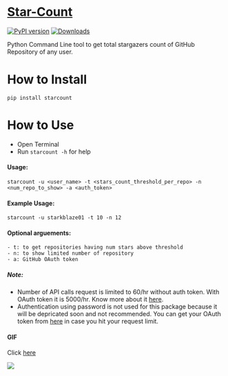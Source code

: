 # [Star-Count](https://github.com/starkblaze01/Star-Count)
[![PyPI version](https://badge.fury.io/py/starcount.svg)](https://badge.fury.io/py/starcount)
[![Downloads](https://pepy.tech/badge/starcount)](https://pepy.tech/project/starcount)

Python Command Line tool to get total stargazers count of GitHub Repository of any user.

# How to Install
`pip install starcount`

# How to Use
- Open Terminal
- Run `starcount -h` for help
#### Usage:
`starcount -u <user_name> -t <stars_count_threshold_per_repo> -n <num_repo_to_show> -a <auth_token>`
#### Example Usage:
`starcount -u starkblaze01 -t 10 -n 12`

#### Optional arguements:
```
- t: to get repositories having num stars above threshold
- n: to show limited number of repository
- a: GitHub OAuth token
```
##### Note:
- Number of API calls request is limited to 60/hr without auth token. With OAuth token it is 5000/hr. Know more about it [here](https://developer.github.com/v3/#rate-limiting).
- Authentication using password is not used for this package because it will be depricated soon and not recommended. You can get your OAuth token from [here](https://github.com/settings/tokens) in case you hit your request limit.

#### GIF
Click [here](https://github.com/starkblaze01/Star-Count/blob/master/starcount.gif)

![](https://github.com/starkblaze01/Star-Count/blob/master/starcount.gif)
